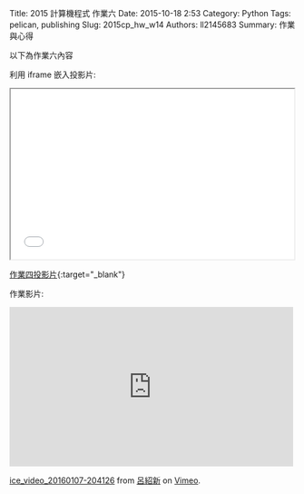 Title: 2015 計算機程式 作業六
Date: 2015-10-18 2:53
Category: Python
Tags: pelican, publishing
Slug: 2015cp_hw_w14
Authors: ll2145683
Summary: 作業與心得

以下為作業六內容

利用 iframe 嵌入投影片:

<iframe src="simplest14.html" width="500" height="300"></iframe>

[作業四投影片](presentation/simplest14.html){:target="_blank"}

作業影片:
<iframe src="https://player.vimeo.com/video/151013132" width="500" height="281" frameborder="0" webkitallowfullscreen mozallowfullscreen allowfullscreen></iframe> <p><a href="https://vimeo.com/151013132">ice_video_20160107-204126</a> from <a href="https://vimeo.com/user45183410">呂紹新</a> on <a href="https://vimeo.com">Vimeo</a>.</p>





